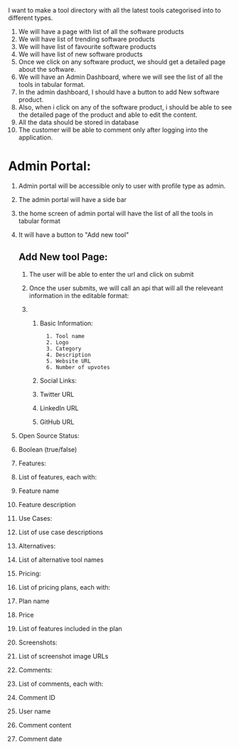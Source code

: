 I want to make a tool directory with all the latest tools categorised into to different types.
1. We will have a page with list of all the software products
2. We will have list of trending software products
3. We will have list of favourite software products
4. We will have list of new software products
5. Once we click on any software product, we should get a detailed page about the software.
6. We will have an Admin Dashboard, where we will see the list of all the tools in tabular format.
7. In the admin dashboard, I should have a button to add New software product.
8. Also, when i click on any of the software product, i should be able to see the detailed page of the product and able to edit the content.
9. All the data should be stored in database
10. The customer will be able to comment only after logging into the application.

# Admin Portal:
1. Admin portal will be accessible only to user with profile type as admin.
2. The admin portal will have a side bar
3. the home screen of admin portal will have the list of all the tools in tabular format
4. It will have a button to "Add new tool"

   ## Add New tool Page:
   1. The user will be able to enter the url and click on submit
   2. Once the user submits, we will call an api that will all the releveant information in the editable format:
  
   3. 1. Basic Information:

               1. Tool name
               2. Logo
               3. Category
               4. Description
               5. Website URL
               6. Number of upvotes



      2. Social Links:
      
      1. Twitter URL
      2. LinkedIn URL
      3. GitHub URL



3. Open Source Status:

1. Boolean (true/false)



4. Features:

1. List of features, each with:

1. Feature name
2. Feature description






5. Use Cases:

1. List of use case descriptions



6. Alternatives:

1. List of alternative tool names



7. Pricing:

1. List of pricing plans, each with:

1. Plan name
2. Price
3. List of features included in the plan






8. Screenshots:

1. List of screenshot image URLs



9. Comments:

1. List of comments, each with:

1. Comment ID
2. User name
3. Comment content
4. Comment date
     



   
